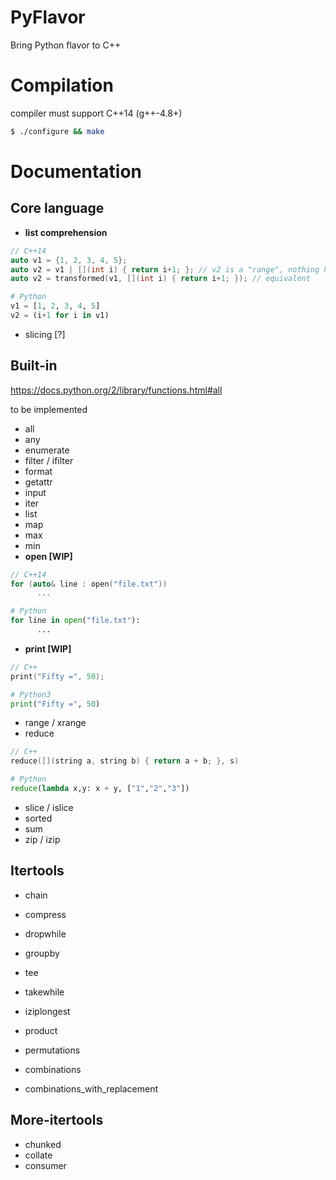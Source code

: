 PyFlavor
========

Bring Python flavor to C++

Compilation
===========
compiler must support C++14 (g++-4.8+)
```sh
$ ./configure && make
```
Documentation
=============

Core language
-------------

* **list comprehension**
```C++
// C++14
auto v1 = {1, 2, 3, 4, 5};
auto v2 = v1 | [](int i) { return i+1; }; // v2 is a "range", nothing happened yet
auto v2 = transformed(v1, [](int i) { return i+1; }); // equivalent
```
```Python
# Python
v1 = [1, 2, 3, 4, 5]
v2 = (i+1 for i in v1)
```

* slicing [?]

Built-in
--------

https://docs.python.org/2/library/functions.html#all

to be implemented
* all
* any
* enumerate
* filter / ifilter
* format
* getattr
* input
* iter
* list
* map
* max
* min
* **open [WIP]**
```C++
// C++14
for (auto& line : open("file.txt"))
      ...
```
```Python
# Python
for line in open("file.txt"):
      ...
```
* **print [WIP]**
```C++
// C++
print("Fifty =", 50);
```
```Python
# Python3
print("Fifty =", 50)
```
* range / xrange
* reduce
```C++
// C++
reduce([](string a, string b) { return a + b; }, s)
```
```Python
# Python
reduce(lambda x,y: x + y, ["1","2","3"])
```
* slice / islice
* sorted
* sum
* zip / izip

Itertools
---------

* chain
* compress
* dropwhile
* groupby
* tee
* takewhile
* iziplongest

* product
* permutations
* combinations
* combinations_with_replacement

More-itertools
-----

* chunked
* collate
* consumer


